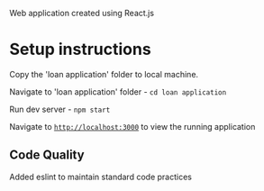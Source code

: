 Web application created using React.js

# Setup instructions

Copy the 'loan application' folder to local machine.

Navigate to 'loan application' folder - `cd loan application`

Run dev server - `npm start`

Navigate to [`http://localhost:3000`](http://localhost:3000) to view the running application

## Code Quality
Added eslint to maintain standard code practices
